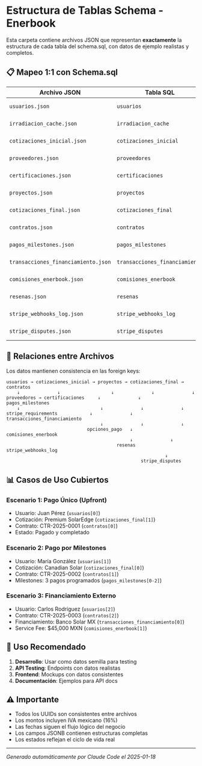 # Estructura de Tablas Schema - Enerbook

Esta carpeta contiene archivos JSON que representan **exactamente** la estructura de cada tabla del schema.sql, con datos de ejemplo realistas y completos.

## 📋 **Mapeo 1:1 con Schema.sql**

| **Archivo JSON** | **Tabla SQL** | **Registros** | **Estado** |
|------------------|---------------|---------------|------------|
| `usuarios.json` | `usuarios` | 3 | ✅ Completo |
| `irradiacion_cache.json` | `irradiacion_cache` | 2 | ✅ Completo |
| `cotizaciones_inicial.json` | `cotizaciones_inicial` | 2 | ✅ Completo |
| `proveedores.json` | `proveedores` | 4 | ✅ Completo |
| `certificaciones.json` | `certificaciones` | 9 | ✅ Completo |
| `proyectos.json` | `proyectos` | 4 | ✅ Completo |
| `cotizaciones_final.json` | `cotizaciones_final` | 2 | ✅ Completo |
| `contratos.json` | `contratos` | 3 | ✅ Completo |
| `pagos_milestones.json` | `pagos_milestones` | 3 | ✅ Completo |
| `transacciones_financiamiento.json` | `transacciones_financiamiento` | 1 | ✅ Completo |
| `comisiones_enerbook.json` | `comisiones_enerbook` | 2 | ✅ Completo |
| `resenas.json` | `resenas` | 1 | ✅ Completo |
| `stripe_webhooks_log.json` | `stripe_webhooks_log` | 2 | ✅ Completo |
| `stripe_disputes.json` | `stripe_disputes` | 1 | ✅ Completo |

## 🔗 **Relaciones entre Archivos**

Los datos mantienen consistencia en las foreign keys:

```
usuarios → cotizaciones_inicial → proyectos → cotizaciones_final → contratos
    ↓              ↓                   ↓              ↓              ↓
proveedores → certificaciones     ↓              ↓         pagos_milestones
    ↓                              ↓              ↓              ↓
stripe_requirements            ↓              ↓         transacciones_financiamiento
                                   ↓              ↓              ↓
                              opciones_pago   ↓         comisiones_enerbook
                                              ↓              ↓
                                         resenas      stripe_webhooks_log
                                                           ↓
                                                  stripe_disputes
```

## 📊 **Casos de Uso Cubiertos**

### **Escenario 1: Pago Único (Upfront)**
- Usuario: Juan Pérez (`usuarios[0]`)
- Cotización: Premium SolarEdge (`cotizaciones_final[1]`)
- Contrato: CTR-2025-0001 (`contratos[0]`)
- Estado: Pagado y completado

### **Escenario 2: Pago por Milestones**
- Usuario: María González (`usuarios[1]`)
- Cotización: Canadian Solar (`cotizaciones_final[0]`)
- Contrato: CTR-2025-0002 (`contratos[1]`)
- Milestones: 3 pagos programados (`pagos_milestones[0-2]`)

### **Escenario 3: Financiamiento Externo**
- Usuario: Carlos Rodríguez (`usuarios[2]`)
- Contrato: CTR-2025-0003 (`contratos[2]`)
- Financiamiento: Banco Solar MX (`transacciones_financiamiento[0]`)
- Service Fee: $45,000 MXN (`comisiones_enerbook[1]`)

## 🎯 **Uso Recomendado**

1. **Desarrollo**: Usar como datos semilla para testing
2. **API Testing**: Endpoints con datos realistas
3. **Frontend**: Mockups con datos consistentes
4. **Documentación**: Ejemplos para API docs

## ⚠️ **Importante**

- Todos los UUIDs son consistentes entre archivos
- Los montos incluyen IVA mexicano (16%)
- Las fechas siguen el flujo lógico del negocio
- Los campos JSONB contienen estructuras completas
- Los estados reflejan el ciclo de vida real

---
*Generado automáticamente por Claude Code el 2025-01-18*